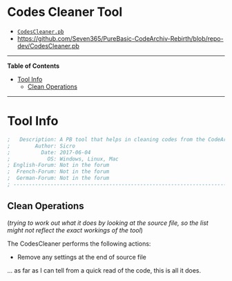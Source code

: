 # Codes Cleaner Tool

- [`CodesCleaner.pb`][Cleaner.pb]
- https://github.com/Seven365/PureBasic-CodeArchiv-Rebirth/blob/repo-dev/CodesCleaner.pb


-----

**Table of Contents**

<!-- MarkdownTOC autolink="true" bracket="round" autoanchor="false" lowercase="only_ascii" uri_encoding="true" levels="1,2,3" -->

- [Tool Info](#tool-info)
    - [Clean Operations](#clean-operations)

<!-- /MarkdownTOC -->

-----

# Tool Info

```purebasic
;   Description: A PB tool that helps in cleaning codes from the CodeArchive
;        Author: Sicro
;          Date: 2017-06-04
;            OS: Windows, Linux, Mac
; English-Forum: Not in the forum
;  French-Forum: Not in the forum
;  German-Forum: Not in the forum
; -----------------------------------------------------------------------------
```

## Clean Operations

(_trying to work out what it does by looking at the source file, so the list might not reflect the exact workings of the tool_)

The CodesCleaner performs the following actions:

- Remove any settings at the end of source file

... as far as I can tell from a quick read of the code, this is all it does.



[Checker.pb]: ./CodesChecker.pb
[Cleaner.pb]: ./CodesCleaner.pb
